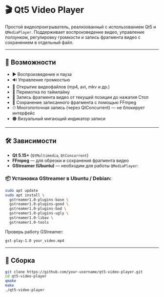 # 🎬 Qt5 Video Player

Простой видеопроигрыватель, реализованный с использованием Qt5 и `QMediaPlayer`. Поддерживает воспроизведение видео, управление ползунком, регулировку громкости и запись фрагмента видео с сохранением в отдельный файл.

---

## 🚀 Возможности

- ▶️ Воспроизведение и пауза
- 🔊 Управление громкостью
- 📂 Открытие видеофайлов (mp4, avi, mkv и др.)
- 🎯 Перемотка по таймлайну
- 🔴 Запись фрагмента видео от текущей позиции до нажатия Стоп
- 💾 Сохранение записанного фрагмента с помощью FFmpeg
- ⏱ Многопоточная запись (через QtConcurrent) — не блокирует интерфейс
- 🟠 Визуальный мигающий индикатор записи

---

## 🛠 Зависимости

- **Qt 5.15+** (`QtMultimedia`, `QtConcurrent`)
- **FFmpeg** — для обрезки и сохранения фрагмента видео
- **GStreamer (Ubuntu)** — необходим для работы `QMediaPlayer`:

### 📦 Установка GStreamer в Ubuntu / Debian:

```bash
sudo apt update
sudo apt install \
  gstreamer1.0-plugins-base \
  gstreamer1.0-plugins-good \
  gstreamer1.0-plugins-bad \
  gstreamer1.0-plugins-ugly \
  gstreamer1.0-libav \
  gstreamer1.0-tools
```

Проверь работу GStreamer:
```bash
gst-play-1.0 your_video.mp4
```

---

## 🧱 Сборка

```bash
git clone https://github.com/your-username/qt5-video-player.git
cd qt5-video-player
qmake
make
./qt5-video-player
```

